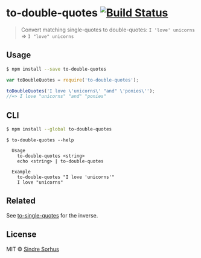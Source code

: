 # to-double-quotes [![Build Status](https://travis-ci.org/sindresorhus/to-double-quotes.svg?branch=master)](https://travis-ci.org/sindresorhus/to-double-quotes)

> Convert matching single-quotes to double-quotes: `I 'love' unicorns` => `I "love" unicorns`


## Usage

```sh
$ npm install --save to-double-quotes
```

```js
var toDoubleQuotes = require('to-double-quotes');

toDoubleQuotes('I love \'unicorns\' "and" \'ponies\'');
//=> I love "unicorns" "and" "ponies"
```


## CLI

```sh
$ npm install --global to-double-quotes
```

```
$ to-double-quotes --help

  Usage
    to-double-quotes <string>
    echo <string> | to-double-quotes

  Example
    to-double-quotes "I love 'unicorns'"
    I love "unicorns"
```


## Related

See [to-single-quotes](https://github.com/sindresorhus/to-single-quotes) for the inverse.


## License

MIT © [Sindre Sorhus](http://sindresorhus.com)
